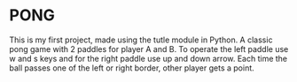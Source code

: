 # PONG
This is my first project, made using the tutle module in Python. A classic pong game with 2 paddles for player A and B. To operate the left paddle use w and s keys and for the right paddle use up and down arrow. Each time the ball passes one of the left or right border, other player gets a point.
